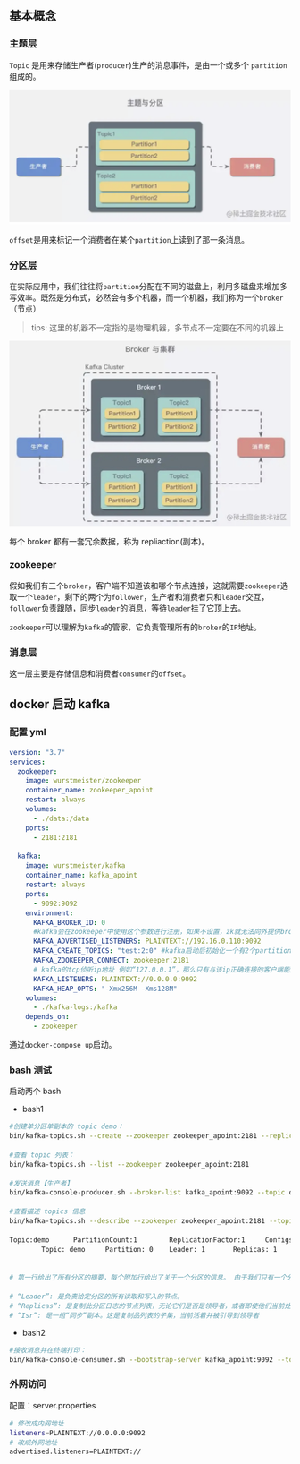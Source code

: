 ## 基本概念

### 主题层

`Topic` 是用来存储生产者(`producer`)生产的消息事件，是由一个或多个 `partition` 组成的。

![image-20220602104413408](https://raw.githubusercontent.com/MasonEast/go-blog/master/kafka/doc/%E4%B8%BB%E9%A2%98%E4%B8%8E%E5%88%86%E5%8C%BA.png)

`offset`是用来标记一个消费者在某个`partition`上读到了那一条消息。

### 分区层

在实际应用中，我们往往将`partition`分配在不同的磁盘上，利用多磁盘来增加多写效率。既然是分布式，必然会有多个机器，而一个机器，我们称为一个`broker`（节点）

> tips: 这里的机器不一定指的是物理机器，多节点不一定要在不同的机器上

![image-20220602104413408](https://raw.githubusercontent.com/MasonEast/go-blog/master/kafka/doc/broker%E4%B8%8E%E9%9B%86%E7%BE%A4.png)

每个 broker 都有一套冗余数据，称为 repliaction(副本)。

### zookeeper

假如我们有三个`broker`，客户端不知道该和哪个节点连接，这就需要`zookeeper`选取一个`leader`，剩下的两个为`follower`，生产者和消费者只和`leader`交互，`follower`负责跟随，同步`leader`的消息，等待`leader`挂了它顶上去。

`zookeeper`可以理解为`kafka`的管家，它负责管理所有的`broker`的`IP`地址。

### 消息层

这一层主要是存储信息和消费者`consumer`的`offset`。

## docker 启动 kafka

### 配置 yml

```yml
version: "3.7"
services:
  zookeeper:
    image: wurstmeister/zookeeper
    container_name: zookeeper_apoint
    restart: always
    volumes:
      - ./data:/data
    ports:
      - 2181:2181

  kafka:
    image: wurstmeister/kafka
    container_name: kafka_apoint
    restart: always
    ports:
      - 9092:9092
    environment:
      KAFKA_BROKER_ID: 0
      #kafka会在zookeeper中使用这个参数进行注册，如果不设置，zk就无法向外提供broker的信息,这里填写kafka的ip地址
      KAFKA_ADVERTISED_LISTENERS: PLAINTEXT://192.16.0.110:9092
      KAFKA_CREATE_TOPICS: "test:2:0" #kafka启动后初始化一个有2个partition(分区)0个副本名叫test的topic
      KAFKA_ZOOKEEPER_CONNECT: zookeeper:2181
      # kafka的tcp侦听ip地址 例如“127.0.0.1”，那么只有与该ip正确连接的客户端能成功连接到kafka；
      KAFKA_LISTENERS: PLAINTEXT://0.0.0.0:9092
      KAFKA_HEAP_OPTS: "-Xmx256M -Xms128M"
    volumes:
      - ./kafka-logs:/kafka
    depends_on:
      - zookeeper
```

通过`docker-compose up`启动。

### bash 测试

启动两个 bash

- bash1

```bash
#创建单分区单副本的 topic demo：
bin/kafka-topics.sh --create --zookeeper zookeeper_apoint:2181 --replication-factor 1 --partitions 1 --topic demo

#查看 topic 列表：
bin/kafka-topics.sh --list --zookeeper zookeeper_apoint:2181

#发送消息【生产者】
bin/kafka-console-producer.sh --broker-list kafka_apoint:9092 --topic demo

#查看描述 topics 信息
bin/kafka-topics.sh --describe --zookeeper zookeeper_apoint:2181 --topic demo

Topic:demo      PartitionCount:1        ReplicationFactor:1     Configs:
        Topic: demo     Partition: 0    Leader: 1       Replicas: 1     Isr: 1


# 第一行给出了所有分区的摘要，每个附加行给出了关于一个分区的信息。 由于我们只有一个分区，所以只有一行。

# “Leader”: 是负责给定分区的所有读取和写入的节点。
# “Replicas”: 是复制此分区日志的节点列表，无论它们是否是领导者，或者即使他们当前处于活动状态。
# “Isr”: 是一组“同步”副本。这是复制品列表的子集，当前活着并被引导到领导者

```

- bash2

```bash
#接收消息并在终端打印：
bin/kafka-console-consumer.sh --bootstrap-server kafka_apoint:9092 --topic demo --from-beginning
```

### 外网访问

配置：server.properties

```bash
# 修改成内网地址
listeners=PLAINTEXT://0.0.0.0:9092
# 改成外网地址
advertised.listeners=PLAINTEXT://
```
